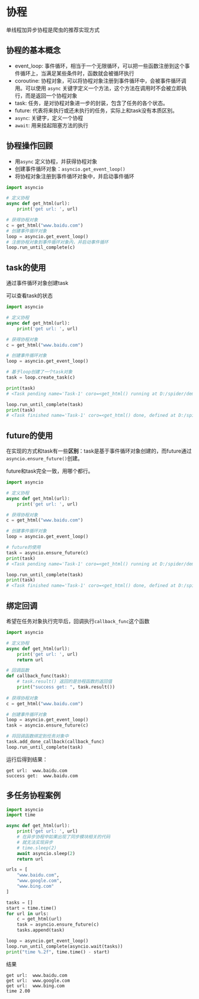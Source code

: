 # 协程

单线程加异步协程是爬虫的推荐实现方式

## 协程的基本概念

- event_loop: 事件循环，相当于一个无限循环，可以把一些函数注册到这个事件循环上，当满足某些条件时，函数就会被循环执行
- coroutine: 协程对象，可以将协程对象注册到事件循环中，会被事件循环调用。可以使用 `async` 关键字定义一个方法，这个方法在调用时不会被立即执行，而是返回一个协程对象
- task: 任务，是对协程对象进一步的封装，包含了任务的各个状态。
- future: 代表将来执行或还未执行的任务，实际上和task没有本质区别。
- `async`: 关键字，定义一个协程
- `await`: 用来挂起阻塞方法的执行



## 协程操作回顾

- 用`async` 定义协程，并获得协程对象
- 创建事件循环对象：`asyncio.get_event_loop()`
- 将协程对象注册到事件循环对象中，并启动事件循环

```python
import asyncio

# 定义协程
async def get_html(url):
    print('get url: ', url)

# 获得协程对象
c = get_html("www.baidu.com")
# 创建事件循环对象
loop = asyncio.get_event_loop()
# 注册协程对象到事件循环对象内，并启动事件循环
loop.run_until_complete(c)
```

## task的使用

通过事件循环对象创建task

可以查看task的状态

```python
import asyncio

# 定义协程
async def get_html(url):
    print('get url: ', url)

# 获得协程对象
c = get_html("www.baidu.com")

# 创建事件循环对象
loop = asyncio.get_event_loop()

# 基于loop创建了一个task对象
task = loop.create_task(c)

print(task)
# <Task pending name='Task-1' coro=<get_html() running at D:/spider/demo.py:4>>

loop.run_until_complete(task)
print(task)
# <Task finished name='Task-1' coro=<get_html() done, defined at D:/spider/demo.py:4> result=None>
```

## future的使用

在实现的方式和task有一些**区别**：task是基于事件循环对象创建的，而future通过`asyncio.ensure_future()`创建。

future和task完全一致，用哪个都行。

```python
import asyncio

# 定义协程
async def get_html(url):
    print('get url: ', url)

# 获得协程对象
c = get_html("www.baidu.com")

# 创建事件循环对象
loop = asyncio.get_event_loop()

# future的使用
task = asyncio.ensure_future(c)
print(task)
# <Task pending name='Task-1' coro=<get_html() running at D:/spider/demo.py:4>>

loop.run_until_complete(task)
print(task)
# <Task finished name='Task-1' coro=<get_html() done, defined at D:/spider/demo.py:4> result=None>
```

## 绑定回调

希望在任务对象执行完毕后，回调执行`callback_func`这个函数

```python
import asyncio

# 定义协程
async def get_html(url):
    print('get url: ', url)
    return url

# 回调函数
def callback_func(task):
    # task.result() 返回的是协程函数的返回值
    print("success get: ", task.result())
    
# 获得协程对象
c = get_html("www.baidu.com")

# 创建事件循环对象
loop = asyncio.get_event_loop()
task = asyncio.ensure_future(c)

# 将回调函数绑定到任务对象中
task.add_done_callback(callback_func)
loop.run_until_complete(task)
```

运行后得到结果：

```
get url:  www.baidu.com
success get:  www.baidu.com
```

## 多任务协程案例



```python
import asyncio
import time

async def get_html(url):
    print('get url: ', url)
    # 在异步协程中如果出现了同步模块相关的代码
    # 就无法实现异步
    # time.sleep(2)
    await asyncio.sleep(2)
    return url

urls = [
    "www.baidu.com",
    "www.google.com",
    "www.bing.com"
]

tasks = []
start = time.time()
for url in urls:
    c = get_html(url)
    task = asyncio.ensure_future(c)
    tasks.append(task)

loop = asyncio.get_event_loop()
loop.run_until_complete(asyncio.wait(tasks))
print("time %.2f", time.time() - start)

```



结果

```
get url:  www.baidu.com
get url:  www.google.com
get url:  www.bing.com
time 2.00
```
